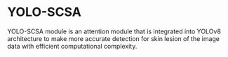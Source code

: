 # YOLO-SCSA
YOLO-SCSA module is an attention module that is integrated into YOLOv8 architecture to make more accurate detection for skin lesion of the image data with efficient computational complexity.
